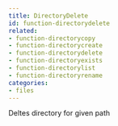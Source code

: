 ```yaml
---
title: DirectoryDelete
id: function-directorydelete
related:
- function-directorycopy
- function-directorycreate
- function-directorydelete
- function-directoryexists
- function-directorylist
- function-directoryrename
categories:
- files
---
```


Deltes directory for given path
